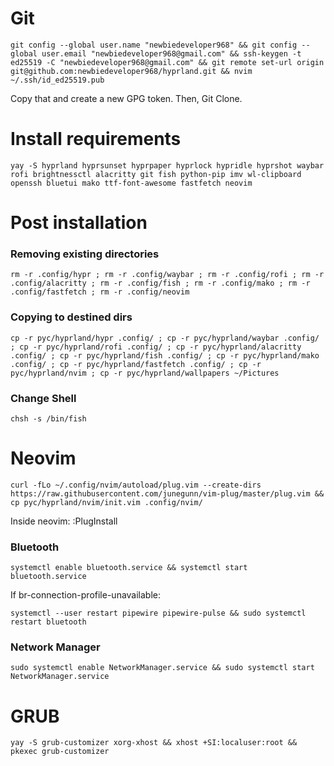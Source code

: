 # Git
```
git config --global user.name "newbiedeveloper968" && git config --global user.email "newbiedeveloper968@gmail.com" && ssh-keygen -t ed25519 -C "newbiedeveloper968@gmail.com" && git remote set-url origin git@github.com:newbiedeveloper968/hyprland.git && nvim ~/.ssh/id_ed25519.pub
```
Copy that and create a new GPG token. Then, Git Clone.

# Install requirements
```
yay -S hyprland hyprsunset hyprpaper hyprlock hypridle hyprshot waybar rofi brightnessctl alacritty git fish python-pip imv wl-clipboard openssh bluetui mako ttf-font-awesome fastfetch neovim 
```

# Post installation
### Removing existing directories
```
rm -r .config/hypr ; rm -r .config/waybar ; rm -r .config/rofi ; rm -r .config/alacritty ; rm -r .config/fish ; rm -r .config/mako ; rm -r .config/fastfetch ; rm -r .config/neovim
```
### Copying to destined dirs
```
cp -r pyc/hyprland/hypr .config/ ; cp -r pyc/hyprland/waybar .config/ ; cp -r pyc/hyprland/rofi .config/ ; cp -r pyc/hyprland/alacritty .config/ ; cp -r pyc/hyprland/fish .config/ ; cp -r pyc/hyprland/mako .config/ ; cp -r pyc/hyprland/fastfetch .config/ ; cp -r pyc/hyprland/nvim ; cp -r pyc/hyprland/wallpapers ~/Pictures
```
### Change Shell
```
chsh -s /bin/fish
```
# Neovim
```
curl -fLo ~/.config/nvim/autoload/plug.vim --create-dirs https://raw.githubusercontent.com/junegunn/vim-plug/master/plug.vim && cp pyc/hyprland/nvim/init.vim .config/nvim/
```
Inside neovim:
:PlugInstall

### Bluetooth
```
systemctl enable bluetooth.service && systemctl start bluetooth.service
```
If br-connection-profile-unavailable:
```
systemctl --user restart pipewire pipewire-pulse && sudo systemctl restart bluetooth
```

### Network Manager
```
sudo systemctl enable NetworkManager.service && sudo systemctl start NetworkManager.service
```
# GRUB
```
yay -S grub-customizer xorg-xhost && xhost +SI:localuser:root && pkexec grub-customizer
```
